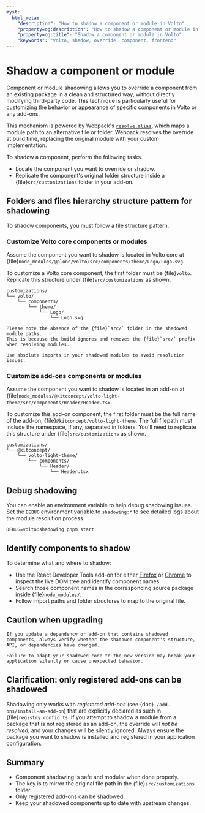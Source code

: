```yaml
---
myst:
  html_meta:
    "description": "How to shadow a component or module in Volto"
    "property=og:description": "How to shadow a component or module in Volto"
    "property=og:title": "Shadow a component or module in Volto"
    "keywords": "Volto, shadow, override, component, frontend"
---
```


# Shadow a component or module

Component or module shadowing allows you to override a component from an existing package in a clean and structured way, without directly modifying third-party code.
This technique is particularly useful for customizing the behavior or appearance of specific components in Volto or any add-ons.

This mechanism is powered by Webpack's [`resolve.alias`](https://webpack.js.org/configuration/resolve/#resolvealias), which maps a module path to an alternative file or folder.
Webpack resolves the override at build time, replacing the original module with your custom implementation.

To shadow a component, perform the following tasks.

-   Locate the component you want to override or shadow.
-   Replicate the component's original folder structure inside a {file}`src/customizations` folder in your add-on.


## Folders and files hierarchy structure pattern for shadowing

To shadow components, you must follow a file structure pattern.


### Customize Volto core components or modules

Assume the component you want to shadow is located in Volto core at {file}`node_modules/@plone/volto/src/components/theme/Logo/Logo.svg`.

To customize a Volto core component, the first folder must be {file}`volto`.
Replicate this structure under {file}`src/customizations` as shown.

```text
customizations/
└── volto/
    └── components/
        └── theme/
            └── Logo/
                └── Logo.svg
```

```{note}
Please note the absence of the {file}`src/` folder in the shadowed module paths.
This is because the build ignores and removes the {file}`src/` prefix when resolving modules.
```

```{tip}
Use absolute imports in your shadowed modules to avoid resolution issues.
```


### Customize add-ons components or modules

Assume the component you want to shadow is located in an add-on at {file}`node_modules/@kitconcept/volto-light-theme/src/components/Header/Header.tsx`.

To customize this add-on component, the first folder must be the full name of the add-on, {file}`@kitconcept/volto-light-theme`.
The full filepath must include the namespace, if any, separated in folders.
You'll need to replicate this structure under {file}`src/customizations` as shown.

```text
customizations/
└── @kitconcept/
    └── volto-light-theme/
        └── components/
            └── Header/
                └── Header.tsx
```


## Debug shadowing

You can enable an environment variable to help debug shadowing issues.
Set the `DEBUG` environment variable to `shadowing:*` to see detailed logs about the module resolution process.

```shell
DEBUG=volto:shadowing pnpm start
```


## Identify components to shadow

To determine what and where to shadow:

-   Use the React Developer Tools add-on for either [Firefox](https://addons.mozilla.org/en-US/firefox/addon/react-devtools/) or [Chrome](https://chromewebstore.google.com/detail/react-developer-tools/fmkadmapgofadopljbjfkapdkoienihi) to inspect the live DOM tree and identify component names.
-   Search those component names in the corresponding source package inside {file}`node_modules/`.
-   Follow import paths and folder structures to map to the original file.


## Caution when upgrading

```{warning}
If you update a dependency or add-on that contains shadowed components, always verify whether the shadowed component's structure, API, or dependencies have changed.

Failure to adapt your shadowed code to the new version may break your application silently or cause unexpected behavior.
```


## Clarification: only registered add-ons can be shadowed

Shadowing only works with *registered add-ons* (see {doc}`./add-ons/install-an-add-on`) that are explicitly declared as such in {file}`registry.config.ts`.
If you attempt to shadow a module from a package that is not registered as an add-on, the override will *not be resolved*, and your changes will be silently ignored.
Always ensure the package you want to shadow is installed and registered in your application configuration.


## Summary

-   Component shadowing is safe and modular when done properly.
-   The key is to mirror the original file path in the {file}`src/customizations` folder.
-   Only registered add-ons can be shadowed.
-   Keep your shadowed components up to date with upstream changes.

